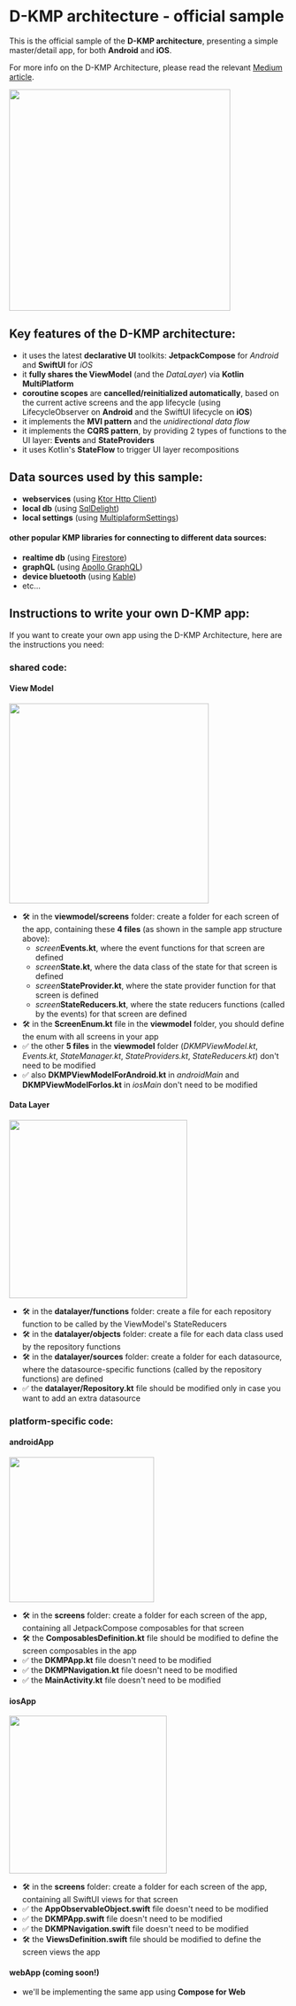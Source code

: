 # D-KMP architecture - official sample

This is the official sample of the **D-KMP architecture**, presenting a simple master/detail app, for both **Android** and **iOS**.

For more info on the D-KMP Architecture, please read the relevant [Medium article](https://danielebaroncelli.medium.com/the-future-of-apps-declarative-uis-with-kotlin-multiplatform-d-kmp-part-1-3-c0e1530a5343).

<img width="400" src="https://user-images.githubusercontent.com/5320104/112217256-b518a500-8c22-11eb-93d5-52298f7b765f.png"></img>

## Key features of the D-KMP architecture:

- it uses the latest **declarative UI** toolkits: **JetpackCompose** for *Android* and **SwiftUI** for *iOS*
- it **fully shares the ViewModel** (and the *DataLayer*) via **Kotlin MultiPlatform**
- **coroutine scopes** are **cancelled/reinitialized automatically**, based on the current active screens and the app lifecycle (using LifecycleObserver on **Android** and the SwiftUI lifecycle on **iOS**)
- it implements the **MVI pattern** and the *unidirectional data flow*
- it implements the **CQRS pattern**, by providing 2 types of functions to the UI layer: **Events** and **StateProviders**
- it uses Kotlin's **StateFlow** to trigger UI layer recompositions

## Data sources used by this sample:
- **webservices** (using [Ktor Http Client](https://ktor.io/docs/client.html))
- **local db** (using [SqlDelight](https://github.com/cashapp/sqldelight))
- **local settings** (using [MultiplaformSettings](https://github.com/russhwolf/multiplatform-settings))

#### other popular KMP libraries for connecting to different data sources:
- **realtime db** (using [Firestore](https://github.com/GitLiveApp/firebase-kotlin-sdk))
- **graphQL** (using [Apollo GraphQL](https://github.com/apollographql/apollo-android))
- **device bluetooth** (using [Kable]( https://github.com/JuulLabs/kable))
- etc...

## Instructions to write your own D-KMP app:
If you want to create your own app using the D-KMP Architecture, here are the instructions you need:
### shared code:
#### View Model
<img width="361" src="https://user-images.githubusercontent.com/5320104/117335160-204ccc80-ae9b-11eb-9df0-e90168e1a0eb.png"></img>
  - :hammer_and_wrench: in the **viewmodel/screens** folder: create a folder for each screen of the app, containing these **4 files** (as shown in the sample app structure above):
    - _screen_**Events.kt**, where the event functions for that screen are defined
    - _screen_**State.kt**, where the data class of the state for that screen is defined
    - _screen_**StateProvider.kt**, where the state provider function for that screen is defined
    - _screen_**StateReducers.kt**, where the state reducers functions (called by the events) for that screen are defined
  - :hammer_and_wrench: in the **ScreenEnum.kt** file in the **viewmodel** folder, you should define the enum with all screens in your app
  - :white_check_mark: the other **5 files** in the **viewmodel** folder (_DKMPViewModel.kt_, _Events.kt_, _StateManager.kt_, _StateProviders.kt_, _StateReducers.kt_) don't need to be modified
  - :white_check_mark: also **DKMPViewModelForAndroid.kt** in _androidMain_ and **DKMPViewModelForIos.kt** in _iosMain_ don't need to be modified
#### Data Layer
<img width="322" src="https://user-images.githubusercontent.com/5320104/114903196-d7af6f80-9e16-11eb-823c-8ef9e2039ab6.png"></img>
  - :hammer_and_wrench: in the **datalayer/functions** folder: create a file for each repository function to be called by the ViewModel's StateReducers
  - :hammer_and_wrench: in the **datalayer/objects** folder: create a file for each data class used by the repository functions
  - :hammer_and_wrench: in the **datalayer/sources** folder: create a folder for each datasource, where the datasource-specific functions (called by the repository functions) are defined
  - :white_check_mark: the **datalayer/Repository.kt** file should be modified only in case you want to add an extra datasource

### platform-specific code:
#### androidApp

<img width="262" src="https://user-images.githubusercontent.com/5320104/117334809-b92f1800-ae9a-11eb-8f51-9a86a05e1ec5.png"></img>
  - :hammer_and_wrench: in the **screens** folder: create a folder for each screen of the app, containing all JetpackCompose composables for that screen
  - :hammer_and_wrench: the **ComposablesDefinition.kt** file should be modified to define the screen composables in the app
  - :white_check_mark: the **DKMPApp.kt** file doesn't need to be modified
  - :white_check_mark: the **DKMPNavigation.kt** file doesn't need to be modified
  - :white_check_mark: the **MainActivity.kt** file doesn't need to be modified
#### iosApp

<img width="285" src="https://user-images.githubusercontent.com/5320104/117334463-50e03680-ae9a-11eb-9707-09408661f068.png"></img>
  - :hammer_and_wrench: in the **screens** folder: create a folder for each screen of the app, containing all SwiftUI views for that screen
  - :white_check_mark: the **AppObservableObject.swift** file doesn't need to be modified
  - :white_check_mark: the **DKMPApp.swift** file doesn't need to be modified
  - :white_check_mark: the **DKMPNavigation.swift** file doesn't need to be modified
  - :hammer_and_wrench: the **ViewsDefinition.swift** file should be modified to define the screen views the app
#### webApp (coming soon!)
  - we'll be implementing the same app using **Compose for Web**
